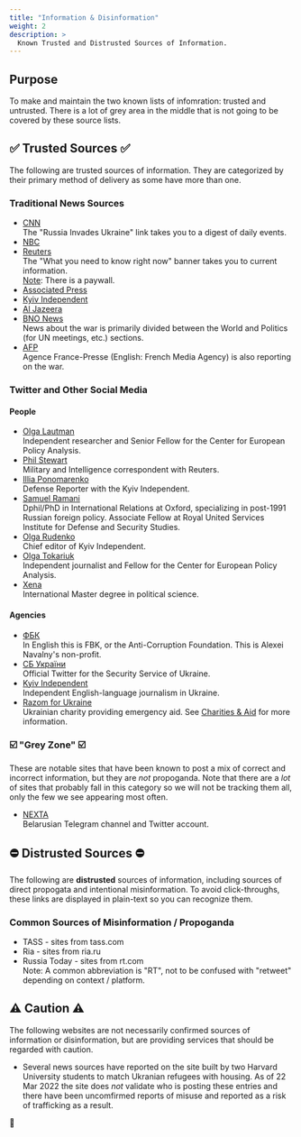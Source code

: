 ```yaml
---
title: "Information & Disinformation"
weight: 2
description: >
  Known Trusted and Distrusted Sources of Information.
---
```


## Purpose

To make and maintain the two known lists of infomration: trusted
and untrusted. There is a lot of grey area in the middle that is
not going to be covered by these source lists.

## ✅ Trusted Sources ✅

The following are trusted sources of information. They are
categorized by their primary method of delivery as some have
more than one.

### Traditional News Sources

* [CNN](https://www.cnn.com/europe)<br />
  The "Russia Invades Ukraine" link takes you to a digest of daily events.
* [NBC](https://www.nbcnews.com/world/russia-ukraine-news)
* [Reuters](https://www.reuters.com/world/europe/)<br />
  The "What you need to know right now" banner takes you to current information.<br />
  <u>Note</u>: There is a paywall.
* [Associated Press](https://apnews.com/hub/russia-ukraine)
* [Kyiv Independent](https://kyivindependent.com/)
* [Al Jazeera](https://www.aljazeera.com/tag/ukraine-russia-crisis/)
* [BNO News](https://bnonews.com/index.php/category/world/)<br />
   News about the war is primarily divided between the World 
   and Politics (for UN meetings, etc.) sections.
* [AFP](https://www.afp.com/en/news-hub)<br />
  Agence France-Presse (English: French Media Agency) is also
  reporting on the war.

### Twitter and Other Social Media

#### People

* [Olga Lautman](https://twitter.com/OlgaNYC1211)<br />
  Independent researcher and Senior Fellow for the Center for
  European Policy Analysis.
* [Phil Stewart](https://twitter.com/phildstewart)<br />
  Military and Intelligence correspondent with Reuters.
* [Illia Ponomarenko](https://twitter.com/IAPonomarenko)<br />
  Defense Reporter with the Kyiv Independent.
* [Samuel Ramani](https://twitter.com/SamRamani2)<br />
  Dphil/PhD in International Relations at Oxford, specializing in
  post-1991 Russian foreign policy. Associate Fellow at Royal
  United Services Institute for Defense and Security Studies. 
* [Olga Rudenko](https://twitter.com/olya_rudenko)<br />
  Chief editor of Kyiv Independent.
* [Olga Tokariuk](https://twitter.com/olgatokariuk)<br />
  Independent journalist and Fellow for the Center for European
  Policy Analysis.
* [Xena](https://twitter.com/xenasolo)<br />
  International Master degree in political science.

#### Agencies

* [ФБК](https://twitter.com/fbkinfo)<br />
   In English this is FBK, or the Anti-Corruption Foundation. This is
   Alexei Navalny's non-profit.
* [СБ України](https://twitter.com/servicessu)<br />
  Official Twitter for the Security Service of Ukraine.
* [Kyiv Independent](https://twitter.com/KyivIndependent)<br />
  Independent English-language journalism in Ukraine.
* [Razom for Ukraine](https://twitter.com/razomforukraine)<br />
  Ukrainian charity providing emergency aid. See
  [Charities & Aid](../charities) for more information.

### ☑️  "Grey Zone" ☑️

These are notable sites that have been known to post a mix
of correct and incorrect information, but they are
_not_ propoganda. Note that there are a _lot_ of sites that
probably fall in this category so we will not be tracking them
all, only the few we see appearing most often.

* [NEXTA](https://twitter.com/nexta_tv)<br />
  Belarusian Telegram channel and Twitter account.

## ⛔️ Distrusted Sources ⛔️

The following are **distrusted** sources of information, including
sources of direct propogata and intentional misinformation. To avoid
click-throughs, these links are displayed in plain-text so you can
recognize them.

### Common Sources of Misinformation / Propoganda

* TASS - sites from tass.com
* Ria - sites from ria.ru
* Russia Today - sites from rt.com<br />
  Note: A common abbreviation is "RT", not to be confused with
  "retweet" depending on context / platform.

## ⚠️  Caution ⚠️

The following websites are not necessarily confirmed sources of 
information or disinformation, but are providing services that
should be regarded with caution.

* Several news sources have reported on the site built by two
Harvard University students to match Ukranian refugees with
housing. As of 22 Mar 2022 the site does _not_ validate who is
posting these entries and there have been uncomfirmed reports of
misuse and reported as a risk of trafficking as a result.

🌻
